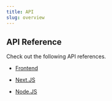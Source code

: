 ```yaml
---
title: API
slug: overview
---
```


## API Reference

Check out the following API references.

-   [Frontend](/api/client/overview)

-   [Next.JS](/api/nextjs/overview)

-   [Node.JS](/api/nodejs/overview)
